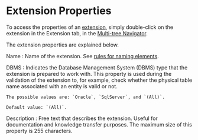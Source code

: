 # Extension Properties

To access the properties of an [extension](https://github.com/danielmarquespt/docs-product/tree/e7ea3f444d5129dab245c69ab72ae091554bc4fb/src/extensibility-and-integration/integration-studio/extension-life-cycle/extension-create.md%3E), simply double-click on the extension in the Extension tab, in the [Multi-tree Navigator](https://github.com/danielmarquespt/docs-product/tree/e7ea3f444d5129dab245c69ab72ae091554bc4fb/src/ref/integration-studio/multi-tree-navigator.md%3E).

The extension properties are explained below.

Name : Name of the extension. See [rules for naming elements](https://github.com/danielmarquespt/docs-product/tree/e7ea3f444d5129dab245c69ab72ae091554bc4fb/src/ref/integration-studio/element-naming.md%3E).

DBMS : Indicates the Database Management System \(DBMS\) type that the extension is prepared to work with. This property is used during the validation of the extension to, for example, check whether the physical table name associated with an entity is valid or not.

```text
The possible values are: `Oracle`, `SqlServer`, and `(All)`.

Default value: `(All)`.
```

Description : Free text that describes the extension. Useful for documentation and knowledge transfer purposes. The maximum size of this property is 255 characters.

